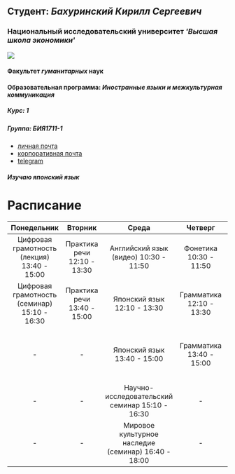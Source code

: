 ## **Студент**: _Бахуринский Кирилл Сергеевич_
### **Национальный исследовательский университет** _'Высшая школа экономики'_
![]( http://whoiswho.dp.ru/wiwpictures/82f1254d-9540-4b5b-98e2-000f62bb68a9.jpg)
#### **Факультет _гуманитарных_ наук**
#### **Образовательная программа**: _Иностранные языки и межкультурная коммуникация_
##### **Курс: 1**
##### **Группа: БИЯ1711-1**
+ [личная почта](mailto:kirilon@icloud.com)
+ [корпоративная почта](mailto:ksbakhurinskiy@edu.hse.ru)
+ [telegram](https//t.me/necyril)
##### **Изучаю _японский_ язык**
# Расписание
Понедельник|Вторник|Среда|Четверг|Пятница|Суббота
:---:|:---:|:---:|:---:|:---:|:---:
Цифровая грамотность (лекция) 13:40 - 15:00|Практика речи 12:10 - 13:30|Английский язык (видео) 10:30 - 11:50|Фонетика 10:30 - 11:50|Практика речи 10:30 - 11:50|Японский язык 13:40 - 15:00
Цифровая грамотность (семинар) 15:10 - 16:30|Практика речи 13:40 - 15:00|Японский язык 12:10 - 13:30|Грамматика 12:10 - 13:30|-|Латинский язык 15:10 - 16:30
-|-|Японский язык 13:40 - 15:00|Грамматика 13:40 - 15:00|Мировое культурное наследие (лекция) 15:10 - 16:30|-
-|-|Научно-исследовательский семинар 15:10 - 16:30|-|-|-
-|-|Мировое культурное наследие (семинар) 16:40 - 18:00|-|-|-





